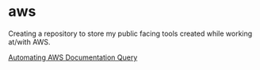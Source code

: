 # aws
Creating a repository to store my public facing tools created while working at/with AWS.

[Automating AWS Documentation Query](https://github.com/kyle-damas/aws/tree/main/search-aws-documentation)
